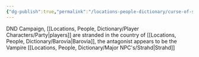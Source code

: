 ```yaml
---
{"dg-publish":true,"permalink":"/locations-people-dictionary/curse-of-strahd/","tags":["gardenEntry"]}
---
```


DND Campaign, [[Locations, People, Dictionary/Player Characters/Party\|players]] are stranded in the country of [[Locations, People, Dictionary/Barovia\|Barovia]], the antagonist appears to be the Vampire [[Locations, People, Dictionary/Major NPC's/Strahd\|Strahd]]
